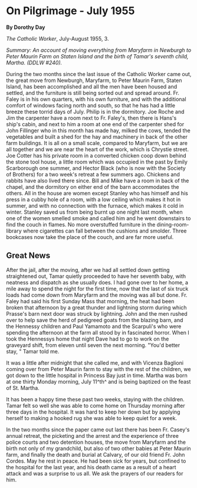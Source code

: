 On Pilgrimage - July 1955
=========================

**By Dorothy Day**

*The Catholic Worker*, July-August 1955, 3.

*Summary: An account of moving everything from Maryfarm in Newburgh to
Peter Maurin Farm on Staten Island and the birth of Tamar's seventh
child, Martha. (DDLW \#240).*

During the two months since the last issue of the Catholic Worker came
out, the great move from Newburgh, Maryfarm, to Peter Maurin Farm,
Staten Island, has been accomplished and all the men have been housed
and settled, and the furniture is still being sorted out and spread
around. Fr. Faley is in his own quarters, with his own furniture, and
with the additional comfort of windows facing north and south, so that
he has had a little breeze these torrid days of July. Philip is in the
dormitory. Joe Roche and Jim the carpenter have a room next to Fr.
Faley's, then there is Hans's ship's cabin, and next to him a room at
one end of the carpenter shed for John Fillinger who in this month has
made hay, milked the cows, tended the vegetables and built a shed for
the hay and machinery in back of the other farm buildings. It is all on
a small scale, compared to Maryfarm, but we are all together and we are
near the heart of the work, which is Chrystie street. Joe Cotter has his
private room in a converted chicken coop down behind the stone tool
house, a little room which was occupied in the past by Emily Scarborough
one summer, and Hector Black (who is now with the Society of Brothers)
for a two week's retreat a few summers ago. Chickens and rabbits have
also lived there since. Bill and Mike have a room in back of the chapel,
and the dormitory on either end of the barn accommodates the others. All
in the house are women except Stanley who has himself and his press in a
cubby hole of a room, with a low ceiling which makes it hot in summer,
and with no connection with the furnace, which makes it cold in winter.
Stanley saved us from being burnt up one night last month, when one of
the women smelled smoke and called him and he went downstairs to find
the couch in flames. No more overstuffed furniture in the
dining-room-library where cigarettes can fall between the cushions and
smolder. Three bookcases now take the place of the couch, and are far
more useful.

Great News
----------

After the jail, after the moving, after we had all settled down getting
straightened out, Tamar quietly proceeded to have her seventh baby, with
neatness and dispatch as she usually does. I had gone over to her home,
a mile away to spend the night for the first time, now that the last of
six truck loads had come down from Maryfarm and the moving was all but
done. Fr. Faley had said his first Sunday Mass that morning, the heat
had been broken that afternoon by a great thunder and lightning storm
during which Prasse's barn next door was struck by lightning. John and
the men rushed over to help save the herd of pedigreed goats from the
blazing barn, and the Hennessy children and Paul Yamamoto and the
Scarpuli's who were spending the afternoon at the farm all stood by in
fascinated horror. When I took the Hennessys home that night Dave had to
go to work on the graveyard shift, from eleven until seven the next
morning. "You'd better stay, " Tamar told me.

It was a little after midnight that she called me, and with Vicenza
Baglioni coming over from Peter Maurin farm to stay with the rest of the
children, we got down to the little hospital in Princess Bay just in
time. Martha was born at one thirty Monday morning, July 11^th^ and is
being baptized on the feast of St. Martha.

It has been a happy time these past two weeks, staying with the
children. Tamar felt so well she was able to come home on Thursday
morning after three days in the hospital. It was hard to keep her down
but by applying herself to making a hooked rug she was able to keep
quiet for a week.

In the two months since the paper came out last there has been Fr.
Casey's annual retreat, the picketing and the arrest and the experience
of three police courts and two detention houses, the move from Maryfarm
and the birth not only of my grandchild, but also of two other babies at
Peter Maurin farm, and finally the death and burial at Calvary, of our
old friend Fr. John Cordes. May he rest in peace. He had been sick for
years, but confined to the hospital for the last year, and his death
came as a result of a heart attack and was a surprise to us all. We ask
the prayers of our readers for him.
